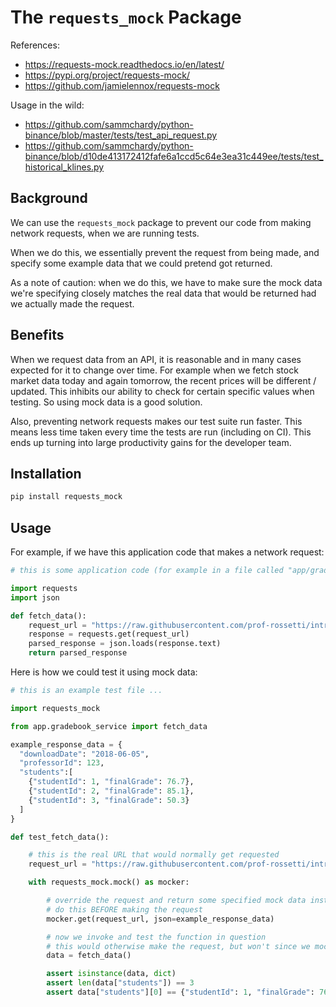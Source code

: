 
# The `requests_mock` Package

References:
  + https://requests-mock.readthedocs.io/en/latest/
  + https://pypi.org/project/requests-mock/
  + https://github.com/jamielennox/requests-mock
 

Usage in the wild:
  + https://github.com/sammchardy/python-binance/blob/master/tests/test_api_request.py
  + https://github.com/sammchardy/python-binance/blob/d10de413172412fafe6a1ccd5c64e3ea31c449ee/tests/test_historical_klines.py

## Background

We can use the `requests_mock` package to prevent our code from making network requests, when we are running tests.

When we do this, we essentially prevent the request from being made, and specify some example data that we could pretend got returned.

As a note of caution: when we do this, we have to make sure the mock data we're specifying closely matches the real data that would be returned had we actually made the request.

## Benefits

When we request data from an API, it is reasonable and in many cases expected for it to change over time. For example when we fetch stock market data today and again tomorrow, the recent prices will be different / updated. This inhibits our ability to check for certain specific values when testing. So using mock data is a good solution.

Also, preventing network requests makes our test suite run faster. This means less time taken every time the tests are run (including on CI). This ends up turning into large productivity gains for the developer team. 


## Installation

```sh
pip install requests_mock
```

## Usage

For example, if we have this application code that makes a network request:

```py
# this is some application code (for example in a file called "app/gradebook_service.py") ...

import requests
import json

def fetch_data():
    request_url = "https://raw.githubusercontent.com/prof-rossetti/intro-to-python/main/data/gradebook.json"
    response = requests.get(request_url)
    parsed_response = json.loads(response.text)
    return parsed_response
```

Here is how we could test it using mock data:

```py
# this is an example test file ...

import requests_mock

from app.gradebook_service import fetch_data

example_response_data = {
  "downloadDate": "2018-06-05",
  "professorId": 123,
  "students":[
    {"studentId": 1, "finalGrade": 76.7},
    {"studentId": 2, "finalGrade": 85.1},
    {"studentId": 3, "finalGrade": 50.3}
  ]
}

def test_fetch_data():

    # this is the real URL that would normally get requested
    request_url = "https://raw.githubusercontent.com/prof-rossetti/intro-to-python/main/data/gradebook.json"

    with requests_mock.mock() as mocker:

        # override the request and return some specified mock data instead
        # do this BEFORE making the request
        mocker.get(request_url, json=example_response_data)

        # now we invoke and test the function in question
        # this would otherwise make the request, but won't since we mocked it above
        data = fetch_data()

        assert isinstance(data, dict)
        assert len(data["students"]) == 3
        assert data["students"][0] == {"studentId": 1, "finalGrade": 76.7}


        
```
